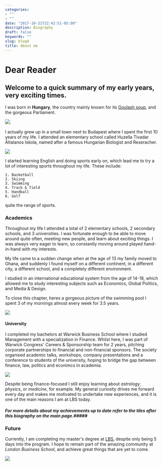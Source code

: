 ```yaml
---
categories:
- ""
- ""
date: "2017-10-31T22:42:51-05:00"
description: Biography
draft: false
keywords: ""
slug: blog4
title: About me
---
```


# Dear Reader

## Welcome to a quick summary of my early years, very exciting times.
 
I was born in **Hungary**, the country mainly known for its [Goulash soup](https://en.wikipedia.org/wiki/Goulash), and the gorgeous Parliament. 

![](https://upload.wikimedia.org/wikipedia/commons/2/22/Exterior_view_-_daytime.jpg).

I actually grew up in a small town next to Budapest where I spent the first 10 years of my life. I attended  an elementary school called Huzella Tivadar Általanos Iskola, named after a famous Hungarian Biologist and Reseracher.

![](https://upload.wikimedia.org/wikipedia/commons/0/0e/Huzella_Tivadar.jpg)

I started learning English and doing sports early on, which lead me to try a lot of interesting sports throughout my life. These include:

    1. Basketball
    2. Skiing
    3. Swimming
    4. Track & field
    5. Handball
    6. Golf
    
quite the range of sports.

### Academics

Throughout my life I attended a total of 2 elementary schools, 2 secondary schools, and 3 universities. I was fortunate enough to be able to move around quite often, meeting new people, and learn about exciting things. I was always very eager to learn, so constantly moving around played hand-in-hand with my interests. 

My life came to a sudden change when at the age of 13 my family moved to Ghana, and suddenly I found myself on a different continent, in a different city, a different school, and a completely different environment.

I studied in an international educational system from the age of 14-18, which allowed me to study interesting subjects such as Economics, Global Politics, and Media & Design.

To close this chapter, heres a gorgeous picture of the swimming pool I spent 3 of my mornings almost every week for 3.5 years. 

![](https://www.lincoln.edu.gh/uploaded/photos/News_Story_Photos/2014-2015_SY/2015_February/SwimMeetFebruary20151.jpg)

#### University

I completed my bachelors at Warwick Business School where I studied Management with a specialization in Finance. Whilst here, I was part of Warwick Congress' Careers & Sponsorship team for 2 years, pitching corporate partnerships to financial and non-financial sponsors. The society organised academic talks, workshops, company presentations and a conference to students of the university, hoping to bridge the gap between finance, law, politics and econimcs in academia.

![](https://qtem.org/content//academicpartners/39/media/wbs041016-89.jpg)


Despite being finance-focused I still enjoy learning about *astrology*, *physics*, or *medicine*, for example. My general curiosity drives me forward every day and makes me motivated to undertake new experiences, and it is one of the main reasons I am at LBS today.

##### For more details about my achievements up to date refer to the tiles after this biography on the main page.##### 

### Future

Currently, I am completing my master's degree at [LBS](https://www.london.edu), despite only being 5 days into the program. I hope to remain part of the amazing community at *London Business School*, and achieve great things that are yet to come. 

![](https://upload.wikimedia.org/wikipedia/commons/4/47/RS9327_LBS_Standard_Logo_RGB_AW-hpr.jpg)
